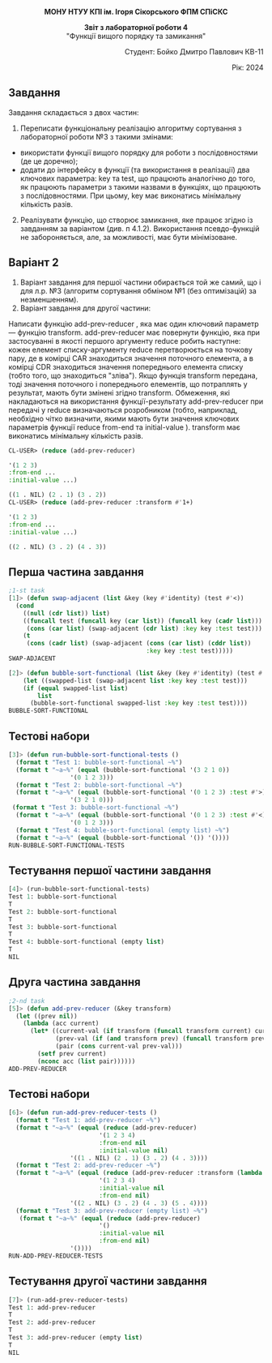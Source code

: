 <p align="center"><b>МОНУ НТУУ КПІ ім. Ігоря Сікорського ФПМ СПіСКС</b></p>
<p align="center">
<b>Звіт з лабораторної роботи 4</b><br/>
"Функції вищого порядку та замикання"<br/>
</p>
<p align="right">Студент: Бойко Дмитро Павлович КВ-11<p>
<p align="right">Рік: 2024<p>

## Завдання

 Завдання складається з двох частин: 
 1. Переписати функціональну реалізацію алгоритму сортування з лабораторної роботи №3 з такими змінами:
 - використати функції вищого порядку для роботи з послідовностями (де це доречно);
- додати до інтерфейсу в функції (та використання в реалізації) два ключових параметра: key та test, що працюють аналогічно до того, як працюють параметри з такими назвами в функціях, що працюють з послідовностями. При цьому, key має виконатись мінімальну кількість разів.

 2. Реалізувати функцію, що створює замикання, яке працює згідно із завданням за варіантом (див. п 4.1.2). Використання псевдо-функцій не забороняється, але, за можливості, має бути мінімізоване.


## Варіант 2
 1. Варіант завдання для першої частини обирається той же самий, що і для л.р. №3 (алгоритм сортування обміном №1 (без оптимізацій) за незменшенням).
 2. Варіант завдання для другої частини:
    
 Написати функцію add-prev-reducer , яка має один ключовий параметр — функцію transform. add-prev-reducer має повернути функцію, яка при застосуванні в якості першого аргументу reduce робить наступне: кожен елемент списку-аргументу reduce перетворюється на точкову пару, де в комірці CAR знаходиться значення поточного елемента, а в комірці CDR знаходиться значення попереднього елемента списку (тобто того, що знаходиться "зліва"). Якщо функція transform передана, тоді значення поточного і попереднього елементів, що потраплять у результат, мають бути змінені згідно transform. Обмеження, які накладаються на використання функції-результату add-prev-reducer при передачі у reduce визначаються розробником (тобто, наприклад, необхідно чітко визначити, якими мають бути значення ключових параметрів функції reduce from-end та initial-value ). transform має виконатись мінімальну кількість разів.
 
```lisp
CL-USER> (reduce (add-prev-reducer)

'(1 2 3)
:from-end ...
:initial-value ...)

((1 . NIL) (2 . 1) (3 . 2))
CL-USER> (reduce (add-prev-reducer :transform #'1+)

'(1 2 3)
:from-end ...
:initial-value ...)

((2 . NIL) (3 . 2) (4 . 3))
```


## Перша частина завдання
```lisp
;1-st task
[1]> (defun swap-adjacent (list &key (key #'identity) (test #'<))
  (cond
    ((null (cdr list)) list)
    ((funcall test (funcall key (car list)) (funcall key (cadr list)))
     (cons (car list) (swap-adjacent (cdr list) :key key :test test)))
    (t
     (cons (cadr list) (swap-adjacent (cons (car list) (cddr list))
                                      :key key :test test)))))
SWAP-ADJACENT

[2]> (defun bubble-sort-functional (list &key (key #'identity) (test #'<))
    (let ((swapped-list (swap-adjacent list :key key :test test)))
    (if (equal swapped-list list)
        list
      (bubble-sort-functional swapped-list :key key :test test))))
BUBBLE-SORT-FUNCTIONAL
```

## Тестові набори
```lisp
[3]> (defun run-bubble-sort-functional-tests ()
  (format t "Test 1: bubble-sort-functional ~%")
  (format t "~a~%" (equal (bubble-sort-functional '(3 2 1 0))
                 '(0 1 2 3)))
  (format t "Test 2: bubble-sort-functional ~%")
  (format t "~a~%" (equal (bubble-sort-functional '(0 1 2 3) :test #'>)
                 '(3 2 1 0)))
 (format t "Test 3: bubble-sort-functional ~%")
  (format t "~a~%" (equal (bubble-sort-functional '(0 1 2 3) :test #'<)
                 '(0 1 2 3)))
  (format t "Test 4: bubble-sort-functional (empty list) ~%")
  (format t "~a~%" (equal (bubble-sort-functional '()) '())))
RUN-BUBBLE-SORT-FUNCTIONAL-TESTS
```

## Тестування першої частини завдання

```lisp
[4]> (run-bubble-sort-functional-tests)
Test 1: bubble-sort-functional
T
Test 2: bubble-sort-functional
T
Test 3: bubble-sort-functional
T
Test 4: bubble-sort-functional (empty list)
T
NIL
```

## Друга частина завдання

```lisp
;2-nd task
[5]> (defun add-prev-reducer (&key transform)
  (let ((prev nil))  
    (lambda (acc current)
      (let* ((current-val (if transform (funcall transform current) current))
             (prev-val (if (and transform prev) (funcall transform prev) prev))
             (pair (cons current-val prev-val)))  
        (setf prev current)  
        (nconc acc (list pair))))))
ADD-PREV-REDUCER
```

## Тестові набори
```lisp
[6]> (defun run-add-prev-reducer-tests ()
  (format t "Test 1: add-prev-reducer ~%")
  (format t "~a~%" (equal (reduce (add-prev-reducer)
                         '(1 2 3 4)
                         :from-end nil
                         :initial-value nil)
                 '((1 . NIL) (2 . 1) (3 . 2) (4 . 3))))
  (format t "Test 2: add-prev-reducer ~%")
  (format t "~a~%" (equal (reduce (add-prev-reducer :transform (lambda (x) (+ x 1)))
                         '(1 2 3 4)
                         :initial-value nil
                         :from-end nil)
                 '((2 . NIL) (3 . 2) (4 . 3) (5 . 4))))
  (format t "Test 3: add-prev-reducer (empty list) ~%")
   (format t "~a~%" (equal (reduce (add-prev-reducer)
                         '()
                         :initial-value nil
                         :from-end nil)
                 '())))
RUN-ADD-PREV-REDUCER-TESTS
```

## Тестування другої частини завдання

```lisp
[7]> (run-add-prev-reducer-tests)
Test 1: add-prev-reducer
T
Test 2: add-prev-reducer
T
Test 3: add-prev-reducer (empty list)
T
NIL
```


